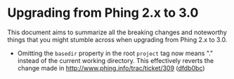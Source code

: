 Upgrading from Phing 2.x to 3.0
===============================

This document aims to summarize all the breaking changes and noteworthy things
that you might stumble across when upgrading from Phing 2.x to 3.0.

* Omitting the `basedir` property in the root `project` tag now means "." instead
  of the current working directory. This effectively reverts the change made in 
  http://www.phing.info/trac/ticket/309 ([dfdb0bc](https://github.com/phingofficial/phing/commit/dfdb0bc8095db18284de364b421d320be3c1b6fb))
